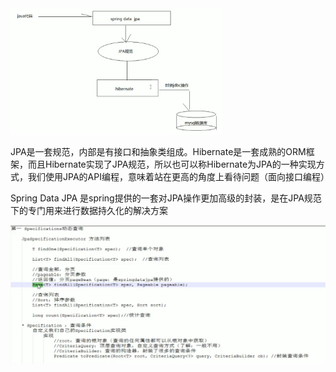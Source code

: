 <img src="upload\image-20201213133018500.png" alt="image-20201213133018500" style="zoom:33%;" />

JPA是一套规范，内部是有接口和抽象类组成。Hibernate是一套成熟的ORM框架，而且Hibernate实现了JPA规范，所以也可以称Hibernate为JPA的一种实现方式，我们使用JPA的API编程，意味着站在更高的角度上看待问题（面向接口编程）

Spring Data JPA 是spring提供的一套对JPA操作更加高级的封装，是在JPA规范下的专门用来进行数据持久化的解决方案

![image-20201215203546892](upload\image-20201215203546892.png)